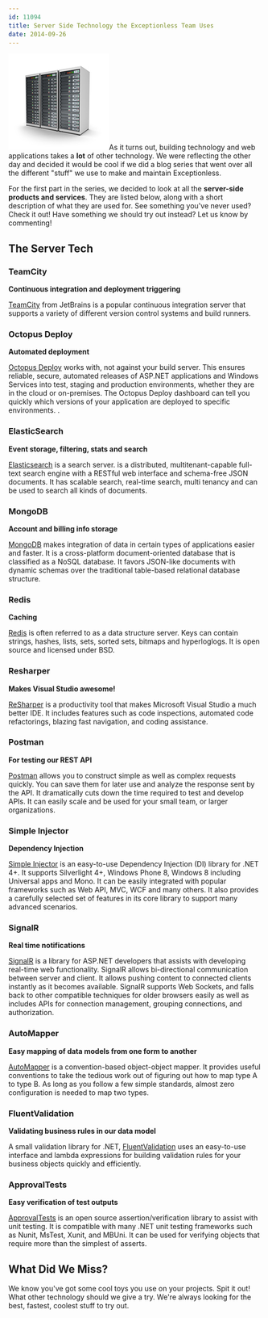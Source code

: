 ```yaml
---
id: 11094
title: Server Side Technology the Exceptionless Team Uses
date: 2014-09-26
---
```

<img loading="lazy" class="alignright size-full wp-image-11102" src="/assets/servers.jpg" alt="Server Technology" width="200" height="191" data-id="11102" />As it turns out, building technology and web applications takes a **lot** of other technology. We were reflecting the other day and decided it would be cool if we did a blog series that went over all the different "stuff" we use to make and maintain Exceptionless.

For the first part in the series, we decided to look at all the **server-side products and services**. They are listed below, along with a short description of what they are used for. See something you've never used? Check it out! Have something we should try out instead? Let us know by commenting!<!--more-->

## The Server Tech

### TeamCity

**Continuous integration and deployment triggering**

<a title="Team City" href="http://www.jetbrains.com/teamcity/" target="_blank">TeamCity</a> from JetBrains is a popular continuous integration server that supports a variety of different version control systems and build runners.

### Octopus Deploy

**Automated deployment**

<a title="Octopus Deploy" href="http://octopusdeploy.com/" target="_blank">Octopus Deploy</a> works with, not against your build server. This ensures reliable, secure, automated releases of ASP.NET applications and Windows Services into test, staging and production environments, whether they are in the cloud or on-premises. The Octopus Deploy dashboard can tell you quickly which versions of your application are deployed to specific environments. .

### ElasticSearch

**Event storage, filtering, stats and search**

<a title="Elastic Search" href="http://www.elasticsearch.com/" target="_blank">Elasticsearch</a> is a search server. is a distributed, multitenant-capable full-text search engine with a RESTful web interface and schema-free JSON documents. It has scalable search, real-time search, multi tenancy and can be used to search all kinds of documents.

### MongoDB

**Account and billing info storage**

<a title="MongoDB" href="http://www.mongodb.org/" target="_blank">MongoDB</a> makes integration of data in certain types of applications easier and faster. It is a cross-platform document-oriented database that is classified as a NoSQL database. It favors JSON-like documents with dynamic schemas over the traditional table-based relational database structure.

### Redis

**Caching**

<a title="Redis" href="http://redis.io/" target="_blank">Redis</a> is often referred to as a data structure server. Keys can contain strings, hashes, lists, sets, sorted sets, bitmaps and hyperloglogs. It is open source and licensed under BSD.

### Resharper

**Makes Visual Studio awesome!**

<a href="http://www.jetbrains.com/resharper/" target="_blank">ReSharper</a> is a productivity tool that makes Microsoft Visual Studio a much better IDE. It includes features such as code inspections, automated code refactorings, blazing fast navigation, and coding assistance.

### Postman

**For testing our REST API**

<a title="Postman" href="http://www.getpostman.com/" target="_blank">Postman</a> allows you to construct simple as well as complex requests quickly. You can save them for later use and analyze the response sent by the API. It dramatically cuts down the time required to test and develop APIs. It can easily scale and be used for your small team, or larger organizations.

### Simple Injector

**Dependency Injection**

<a title="Simple Injector" href="https://simpleinjector.codeplex.com/" target="_blank">Simple Injector</a> is an easy-to-use Dependency Injection (DI) library for .NET 4+. It supports Silverlight 4+, Windows Phone 8, Windows 8 including Universal apps and Mono. It can be easily integrated with popular frameworks such as Web API, MVC, WCF and many others. It also provides a carefully selected set of features in its core library to support many advanced scenarios.

### SignalR

**Real time notifications**

<a title="SingleR" href="http://signalr.net/" target="_blank">SignalR</a> is a library for ASP.NET developers that assists with developing real-time web functionality. SignalR allows bi-directional communication between server and client. It allows pushing content to connected clients instantly as it becomes available. SignalR supports Web Sockets, and falls back to other compatible techniques for older browsers easily as well as includes APIs for connection management, grouping connections, and authorization.

### AutoMapper

**Easy mapping of data models from one form to another**

<a title="Auto Mapper" href="https://github.com/AutoMapper/AutoMapper" target="_blank">AutoMapper</a> is a convention-based object-object mapper. It provides useful conventions to take the tedious work out of figuring out how to map type A to type B. As long as you follow a few simple standards, almost zero configuration is needed to map two types.

### FluentValidation

**Validating business rules in our data model**

A small validation library for .NET, <a title="Fluent Validation" href="http://fluentvalidation.codeplex.com/" target="_blank">FluentValidation</a> uses an easy-to-use interface and lambda expressions for building validation rules for your business objects quickly and efficiently.

### ApprovalTests

**Easy verification of test outputs**

<a title="Approval Tests" href="http://approvaltests.sourceforge.net/" target="_blank">ApprovalTests</a> is an open source assertion/verification library to assist with unit testing. It is compatible with many .NET unit testing frameworks such as Nunit, MsTest, Xunit, and MBUni. It can be used for verifying objects that require more than the simplest of asserts.

## What Did We Miss?

We know you've got some cool toys you use on your projects. Spit it out! What other technology should we give a try. We're always looking for the best, fastest, coolest stuff to try out.
